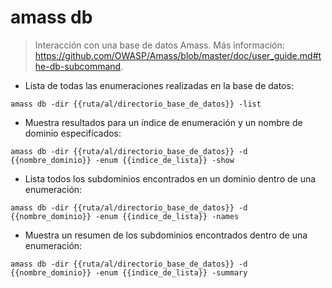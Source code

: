 # amass db

> Interacción con una base de datos Amass.
> Más información: <https://github.com/OWASP/Amass/blob/master/doc/user_guide.md#the-db-subcommand>.

- Lista de todas las enumeraciones realizadas en la base de datos:

`amass db -dir {{ruta/al/directorio_base_de_datos}} -list`

- Muestra resultados para un índice de enumeración y un nombre de dominio especificados:

`amass db -dir {{ruta/al/directorio_base_de_datos}} -d {{nombre_dominio}} -enum {{indice_de_lista}} -show`

- Lista todos los subdominios encontrados en un dominio dentro de una enumeración:

`amass db -dir {{ruta/al/directorio_base_de_datos}} -d {{nombre_dominio}} -enum {{indice_de_lista}} -names`

- Muestra un resumen de los subdominios encontrados dentro de una enumeración:

`amass db -dir {{ruta/al/directorio_base_de_datos}} -d {{nombre_dominio}} -enum {{indice_de_lista}} -summary`
